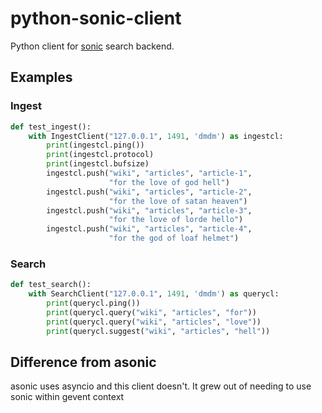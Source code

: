 # python-sonic-client
Python client for [sonic](https://github.com/valeriansaliou/sonic) search backend.


## Examples

### Ingest 

```python
def test_ingest():
    with IngestClient("127.0.0.1", 1491, 'dmdm') as ingestcl:
        print(ingestcl.ping())
        print(ingestcl.protocol)
        print(ingestcl.bufsize)
        ingestcl.push("wiki", "articles", "article-1",
                      "for the love of god hell")
        ingestcl.push("wiki", "articles", "article-2",
                      "for the love of satan heaven")
        ingestcl.push("wiki", "articles", "article-3",
                      "for the love of lorde hello")
        ingestcl.push("wiki", "articles", "article-4",
                      "for the god of loaf helmet")
```


### Search

```python
def test_search():
    with SearchClient("127.0.0.1", 1491, 'dmdm') as querycl:
        print(querycl.ping())
        print(querycl.query("wiki", "articles", "for"))
        print(querycl.query("wiki", "articles", "love"))
        print(querycl.suggest("wiki", "articles", "hell"))

```


## Difference from asonic
asonic uses asyncio and this client doesn't. It grew out of needing to use sonic within gevent context  
